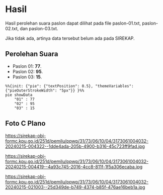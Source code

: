 # Hasil

Hasil perolehan suara paslon dapat dilihat pada file paslon-01.txt, paslon-02.txt, dan paslon-03.txt.

Jika tidak ada, artinya data tersebut belum ada pada SIREKAP.

## Perolehan Suara

 * Paslon 01: **77**.
 * Paslon 02: **95**.
 * Paslon 03: **15**.

```mermaid
%%{init: {"pie": {"textPosition": 0.5}, "themeVariables": {"pieOuterStrokeWidth": "5px"}} }%%
pie showData
    "01" : 77
    "02" : 95
    "03" : 15
```
## Foto C Plano

https://sirekap-obj-formc.kpu.go.id/251d/pemilu/ppwp/31/73/06/10/04/3173061004032-20240215-004322--1dde4ada-205b-4900-b316-45c723ff9fad.jpg

https://sirekap-obj-formc.kpu.go.id/251d/pemilu/ppwp/31/73/06/10/04/3173061004032-20240215-004419--4a93c745-2016-4cc8-811f-1f5a306ecaba.jpg

https://sirekap-obj-formc.kpu.go.id/251d/pemilu/ppwp/31/73/06/10/04/3173061004032-20240215-021003--25d349de-b749-4374-b85f-476ae16beb1a.jpg
